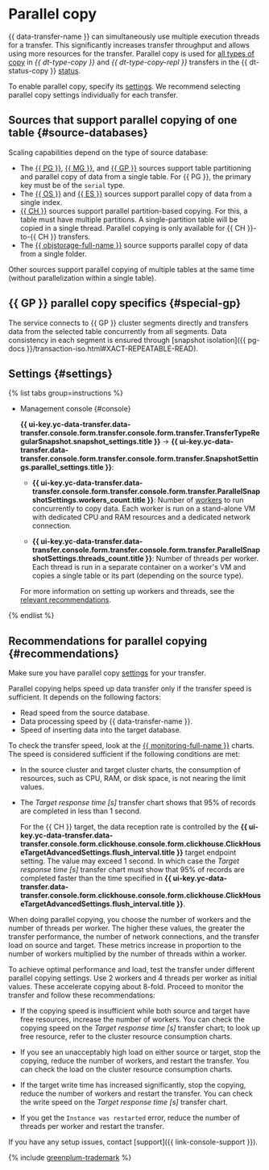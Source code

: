 # Parallel copy

{{ data-transfer-name }} can simultaneously use multiple execution threads for a transfer. This significantly increases transfer throughput and allows using more resources for the transfer. Parallel copy is used for [all types of copy](transfer-lifecycle.md#copy) in _{{ dt-type-copy }}_ and _{{ dt-type-copy-repl }}_ transfers in the {{ dt-status-copy }} [status](transfer-lifecycle.md#statuses).

To enable parallel copy, specify its [settings](#settings). We recommend selecting parallel copy settings individually for each transfer.

## Sources that support parallel copying of one table {#source-databases}

Scaling capabilities depend on the type of source database:

* The [{{ PG }}](../operations/endpoint/source/postgresql.md), [{{ MG }}](../operations/endpoint/source/mongodb.md), and [{{ GP }}](../operations/endpoint/source/greenplum.md) sources support table partitioning and parallel copy of data from a single table. For {{ PG }}, the primary key must be of the `serial` type.
* The [{{ OS }}](../operations/endpoint/source/opensearch.md) and [{{ ES }}](../operations/endpoint/source/elasticsearch.md) sources support parallel copy of data from a single index.
* [{{ CH }}](../operations/endpoint/source/clickhouse.md) sources support parallel partition-based copying. For this, a table must have multiple partitions. A single-partition table will be copied in a single thread. Parallel copying is only available for {{ CH }}-to-{{ CH }} transfers.
* The [{{ objstorage-full-name }}](../operations/endpoint/source/object-storage.md) source supports parallel copy of data from a single folder.

Other sources support parallel copying of multiple tables at the same time (without parallelization within a single table).

## {{ GP }} parallel copy specifics {#special-gp}

The service connects to {{ GP }} cluster segments directly and transfers data from the selected table concurrently from all segments. Data consistency in each segment is ensured through [snapshot isolation]({{ pg-docs }}/transaction-iso.html#XACT-REPEATABLE-READ).

## Settings {#settings}

{% list tabs group=instructions %}

- Management console {#console}


  **{{ ui-key.yc-data-transfer.data-transfer.console.form.transfer.console.form.transfer.TransferTypeRegularSnapshot.snapshot_settings.title }}** → **{{ ui-key.yc-data-transfer.data-transfer.console.form.transfer.console.form.transfer.SnapshotSettings.parallel_settings.title }}**:

  * **{{ ui-key.yc-data-transfer.data-transfer.console.form.transfer.console.form.transfer.ParallelSnapshotSettings.workers_count.title }}**: Number of [workers](index.md#worker) to run concurrently to copy data. Each worker is run on a stand-alone VM with dedicated CPU and RAM resources and a dedicated network connection.

  * **{{ ui-key.yc-data-transfer.data-transfer.console.form.transfer.console.form.transfer.ParallelSnapshotSettings.threads_count.title }}**: Number of threads per worker. Each thread is run in a separate container on a worker's VM and copies a single table or its part (depending on the source type).

  For more information on setting up workers and threads, see the [relevant recommendations](#recommendations).


{% endlist %}

## Recommendations for parallel copying {#recommendations}

Make sure you have parallel copy [settings](#settings) for your transfer.

Parallel copying helps speed up data transfer only if the transfer speed is sufficient. It depends on the following factors:

* Read speed from the source database.
* Data processing speed by {{ data-transfer-name }}.
* Speed of inserting data into the target database.

To check the transfer speed, look at the [{{ monitoring-full-name }}](../../monitoring/) charts. The speed is considered sufficient if the following conditions are met:

* In the source cluster and target cluster charts, the consumption of resources, such as CPU, RAM, or disk space, is not nearing the limit values.

* The _Target response time [s]_ transfer chart shows that 95% of records are completed in less than 1 second.

    For the {{ CH }} target, the data reception rate is controlled by the **{{ ui-key.yc-data-transfer.data-transfer.console.form.clickhouse.console.form.clickhouse.ClickHouseTargetAdvancedSettings.flush_interval.title }}** target endpoint setting. The value may exceed 1 second. In which case the _Target response time [s]_ transfer chart must show that 95% of records are completed faster than the time specified in **{{ ui-key.yc-data-transfer.data-transfer.console.form.clickhouse.console.form.clickhouse.ClickHouseTargetAdvancedSettings.flush_interval.title }}**.

When doing parallel copying, you choose the number of workers and the number of threads per worker. The higher these values, the greater the transfer performance, the number of network connections, and the transfer load on source and target. These metrics increase in proportion to the number of workers multiplied by the number of threads within a worker.

To achieve optimal performance and load, test the transfer under different parallel copying settings. Use 2 workers and 4 threads per worker as initial values. These accelerate copying about 8-fold. Proceed to monitor the transfer and follow these recommendations:

* If the copying speed is insufficient while both source and target have free resources, increase the number of workers. You can check the copying speed on the _Target response time [s]_ transfer chart; to look up free resource, refer to the cluster resource consumption charts.

* If you see an unacceptably high load on either source or target, stop the copying, reduce the number of workers, and restart the transfer. You can check the load on the cluster resource consumption charts.

* If the target write time has increased significantly, stop the copying, reduce the number of workers and restart the transfer. You can check the write speed on the _Target response time [s]_ transfer chart.

* If you get the `Instance was restarted` error, reduce the number of threads per worker and restart the transfer.

If you have any setup issues, contact [support]({{ link-console-support }}).

{% include [greenplum-trademark](../../_includes/mdb/mgp/trademark.md) %}
